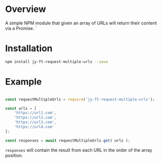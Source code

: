# Overview

A simple NPM module that given an array of URLs will return their content via a Promise.
`

# Installation

```bash
npm install jy-ft-request-multiple-urls --save
```

# Example

```javascript

const requestMultipleUrls = require('jy-ft-request-multiple-urls');

const urls = [
    'https://url1.com',
    'https://url2.com',
    'https://url3.com',
    'https://url4.com'
];

const responses = await requestMultipleUrls.get( urls );

```

```responses``` will contain the result from each URL in the order of the array position.  
